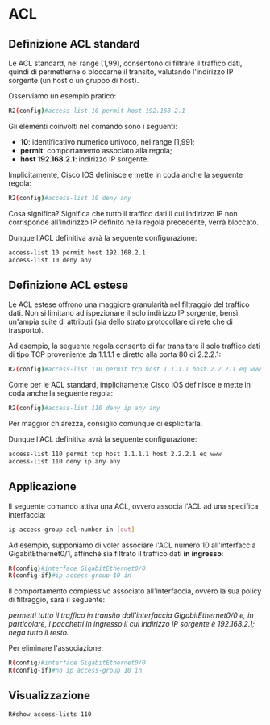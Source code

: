 # ACL

## Definizione ACL standard

Le ACL standard, nel range [1,99], consentono di filtrare il traffico dati, quindi di permetterne o bloccarne il transito, valutando l'indirizzo IP sorgente (un host o un gruppo di host).

Osserviamo un esempio pratico:

```bash
R2(config)#access-list 10 permit host 192.168.2.1
```

Gli elementi coinvolti nel comando sono i seguenti:

- **10**: identificativo numerico univoco, nel range [1,99];
- **permit**: comportamento associato alla regola;
- **host 192.168.2.1**: indirizzo IP sorgente.

Implicitamente, Cisco IOS definisce e mette in coda anche la seguente regola:

```bash
R2(config)#access-list 10 deny any 
```

Cosa significa? Significa che tutto il traffico dati il cui indirizzo IP non corrisponde all'indirizzo IP definito nella regola precedente, verrà bloccato.

Dunque l'ACL definitiva avrà la seguente configurazione:

```bash
access-list 10 permit host 192.168.2.1
access-list 10 deny any 
```

## Definizione ACL estese

Le ACL estese offrono una maggiore granularità nel filtraggio del traffico dati. Non si limitano ad ispezionare il solo indirizzo IP sorgente, bensì un'ampia suite di attributi (sia dello strato protocollare di rete che di trasporto).

Ad esempio, la seguente regola consente di far transitare il solo traffico dati di tipo TCP proveniente da 1.1.1.1 e diretto alla porta 80 di 2.2.2.1:

```bash
R2(config)#access-list 110 permit tcp host 1.1.1.1 host 2.2.2.1 eq www
```

Come per le ACL standard, implicitamente Cisco IOS definisce e mette in coda anche la seguente regola:

```bash
R2(config)#access-list 110 deny ip any any
```

Per maggior chiarezza, consiglio comunque di esplicitarla.

Dunque l'ACL definitiva avrà la seguente configurazione:

```bash
access-list 110 permit tcp host 1.1.1.1 host 2.2.2.1 eq www
access-list 110 deny ip any any
```

## Applicazione

Il seguente comando attiva una ACL, ovvero associa l'ACL ad una specifica interfaccia:

```bash
ip access-group acl-number in [out]
```

Ad esempio, supponiamo di voler associare l'ACL numero 10 all'interfaccia GigabitEthernet0/1, affinché sia filtrato il traffico dati **in ingresso**:

```bash
R(config)#interface GigabitEthernet0/0
R(config-if)#ip access-group 10 in
```

Il comportamento complessivo associato all'interfaccia, ovvero la sua policy di filtraggio, sarà il seguente:

*permetti tutto il traffico in transito dall'interfaccia GigabitEthernet0/0 e, in particolare, i pacchetti in ingresso il cui indirizzo IP sorgente è 192.168.2.1; nega tutto il resto.*

Per eliminare l'associazione:

```bash
R(config)#interface GigabitEthernet0/0
R(config-if)#no ip access-group 10 in
```

## Visualizzazione

```bash
R#show access-lists 110
```